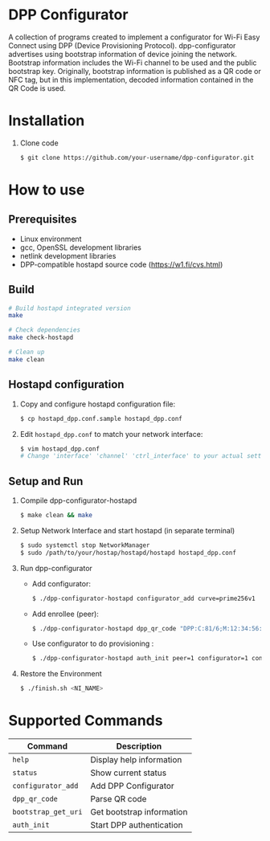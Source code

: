 # DPP Configurator

A collection of programs created to implement a configurator for Wi-Fi Easy Connect using DPP (Device Provisioning Protocol). dpp-configurator advertises using bootstrap information of device joining the network. Bootstrap information includes the Wi-Fi channel to be used and the public bootstrap key. Originally, bootstrap information is published as a QR code or NFC tag, but in this implementation, decoded information contained in the QR Code is used.

# Installation
1. Clone code
   ```bash
   $ git clone https://github.com/your-username/dpp-configurator.git
   ```

# How to use

## Prerequisites
- Linux environment
- gcc, OpenSSL development libraries
- netlink development libraries
- DPP-compatible hostapd source code (https://w1.fi/cvs.html)

## Build
```bash
# Build hostapd integrated version
make

# Check dependencies
make check-hostapd

# Clean up
make clean
```

## Hostapd configuration

1. Copy and configure hostapd configuration file:
   ```bash
   $ cp hostapd_dpp.conf.sample hostapd_dpp.conf
   ```

2. Edit `hostapd_dpp.conf` to match your network interface:
   ```bash
   $ vim hostapd_dpp.conf
   # Change 'interface' 'channel' 'ctrl_interface' to your actual settings 
   ```

## Setup and Run

1. Compile dpp-configurator-hostapd
   ```bash
   $ make clean && make
   ```

2. Setup Network Interface and start hostapd (in separate terminal)
   ```bash
   $ sudo systemctl stop NetworkManager
   $ sudo /path/to/your/hostap/hostapd/hostapd hostapd_dpp.conf
   ```

3. Run dpp-configurator

   - Add configurator:
     ```bash
     $ ./dpp-configurator-hostapd configurator_add curve=prime256v1
     ```
   - Add enrollee (peer):
     ```bash
     $ ./dpp-configurator-hostapd dpp_qr_code "DPP:C:81/6;M:12:34:56:78:90:ab;K:MDkwEwYH...6DjUD8=;;"
     ```
   - Use configurator to do provisioning :
     ```bash
     $ ./dpp-configurator-hostapd auth_init peer=1 configurator=1 conf=sta-psk interface=<network-interface> ssid=TestNetwork pass=test123
     ```

4. Restore the Environment
   ```bash
   $ ./finish.sh <NI_NAME>
   ```

# Supported Commands

| Command             | Description               |
| ------------------- | ------------------------- |
| `help`              | Display help information  |
| `status`            | Show current status       |
| `configurator_add`  | Add DPP Configurator      |
| `dpp_qr_code`       | Parse QR code             |
| `bootstrap_get_uri` | Get bootstrap information |
| `auth_init`         | Start DPP authentication  |